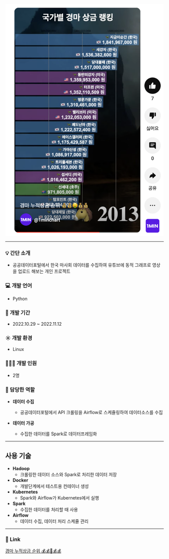 ![Screenshot 2023-02-01 오후 4.26.09.png](https://github.com/hubjh/korea-racing-authority/blob/master/Screenshot%202023-02-01%20%E1%84%8B%E1%85%A9%E1%84%92%E1%85%AE%204.26.09.png)

---

### 💡 간단 소개

- 공공데이터포털에서 한국 마사회 데이터를 수집하여 유튜브에 동적 그래프로 영상을 업로드 해보는 개인 프로젝트

### 💻 개발 언어

- Python

### 📆 개발 기간

- 2022.10.29 ~ 2022.11.12

### ☀️ 개발 환경

- Linux

### 👨🏻‍💻 개발 인원

- 2명

### 🔧 담당한 역할

- **데이터 수집**
    - 공공데이터포털에서 API 크롤링을 Airflow로 스케쥴링하여 데이터소스를 수집

- **데이터 가공**
    - 수집한 데이터를 Spark로 데이터프레임화

---

## 사용 기술

- **Hadoop**
    - 크롤링한 데이터 소스와 Spark로 처리한 데이터 저장
- **Docker**
    - 개발단계에서 테스트용 컨테이너 생성
- **Kubernetes**
    - Spark와 Airflow가 Kubernetes에서 실행
- **Spark**
    - 수집한 데이터를 처리할 때 사용
- **Airflow**
    - 데이터 수집, 데이터 처리 스케쥴 관리

---

### 🔗 Link

[경마 누적상금 순위 💰︎💰︎🤑💰︎💰︎](https://www.youtube.com/shorts/m6n8JoBUgsA)

